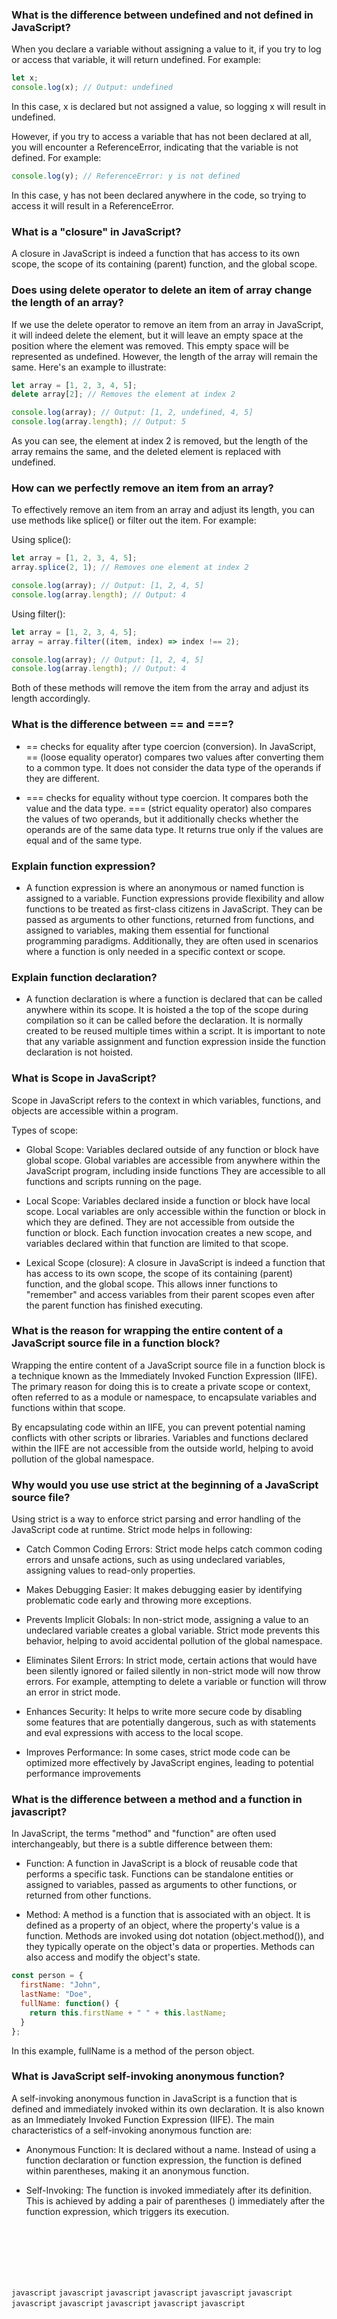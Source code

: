 ### What is the difference between undefined and not defined in JavaScript?

When you declare a variable without assigning a value to it, if you try to log or access that variable, it will return undefined. For example:

```javascript
let x;
console.log(x); // Output: undefined
```

In this case, x is declared but not assigned a value, so logging x will result in undefined.

However, if you try to access a variable that has not been declared at all, you will encounter a ReferenceError, indicating that the variable is not defined. For example:

```javascript
console.log(y); // ReferenceError: y is not defined
```

In this case, y has not been declared anywhere in the code, so trying to access it will result in a ReferenceError.

### What is a "closure" in JavaScript?

A closure in JavaScript is indeed a function that has access to its own scope, the scope of its containing (parent) function, and the global scope.

### Does using delete operator to delete an item of array change the length of an array?

If we use the delete operator to remove an item from an array in JavaScript, it will indeed delete the element, but it will leave an empty space at the position where the element was removed. This empty space will be represented as undefined. However, the length of the array will remain the same.
Here's an example to illustrate:

```javascript
let array = [1, 2, 3, 4, 5];
delete array[2]; // Removes the element at index 2

console.log(array); // Output: [1, 2, undefined, 4, 5]
console.log(array.length); // Output: 5
```
As you can see, the element at index 2 is removed, but the length of the array remains the same, and the deleted element is replaced with undefined.

### How can we perfectly remove an item from an array?

To effectively remove an item from an array and adjust its length, you can use methods like splice() or filter out the item. For example:

Using splice():

```javascript
let array = [1, 2, 3, 4, 5];
array.splice(2, 1); // Removes one element at index 2

console.log(array); // Output: [1, 2, 4, 5]
console.log(array.length); // Output: 4
```

Using filter():

```javascript
let array = [1, 2, 3, 4, 5];
array = array.filter((item, index) => index !== 2);

console.log(array); // Output: [1, 2, 4, 5]
console.log(array.length); // Output: 4
```
Both of these methods will remove the item from the array and adjust its length accordingly.

### What is the difference between == and ===?

- == checks for equality after type coercion (conversion). In JavaScript, == (loose equality operator) compares two values after converting them to a common type. It does not consider the data type of the operands if they are different.

- === checks for equality without type coercion. It compares both the value and the data type. === (strict equality operator) also compares the values of two operands, but it additionally checks whether the operands are of the same data type. It returns true only if the values are equal and of the same type. 

### Explain function expression?

- A function expression is where an anonymous or named function is assigned to a variable. Function expressions provide flexibility and allow functions to be treated as first-class citizens in JavaScript. They can be passed as arguments to other functions, returned from functions, and assigned to variables, making them essential for functional programming paradigms. Additionally, they are often used in scenarios where a function is only needed in a specific context or scope.

### Explain function declaration?

- A function declaration is where a function is declared that can be called anywhere within its scope. It is hoisted a the top of the scope during compilation so it can be called before the declaration. It is normally created to be reused multiple times within a script. It is important to note that any variable assignment and function expression inside the function declaration is not hoisted. 

### What is Scope in JavaScript?
Scope in JavaScript refers to the context in which variables, functions, and objects are accessible within a program.

Types of scope:

- Global Scope: Variables declared outside of any function or block have global scope. Global variables are accessible from anywhere within the JavaScript program, including inside functions They are accessible to all functions and scripts running on the page.

- Local Scope: Variables declared inside a function or block have local scope. Local variables are only accessible within the function or block in which they are defined. They are not accessible from outside the function or block. Each function invocation creates a new scope, and variables declared within that function are limited to that scope.

- Lexical Scope (closure): A closure in JavaScript is indeed a function that has access to its own scope, the scope of its containing (parent) function, and the global scope. This allows inner functions to "remember" and access variables from their parent scopes even after the parent function has finished executing.

### What is the reason for wrapping the entire content of a JavaScript source file in a function block?

Wrapping the entire content of a JavaScript source file in a function block is a technique known as the Immediately Invoked Function Expression (IIFE). The primary reason for doing this is to create a private scope or context, often referred to as a module or namespace, to encapsulate variables and functions within that scope.

By encapsulating code within an IIFE, you can prevent potential naming conflicts with other scripts or libraries. Variables and functions declared within the IIFE are not accessible from the outside world, helping to avoid pollution of the global namespace.

### Why would you use use strict at the beginning of a JavaScript source file?

Using strict is a way to enforce strict parsing and error handling of the JavaScript code at runtime. Strict mode helps in following:

- Catch Common Coding Errors: Strict mode helps catch common coding errors and unsafe actions, such as using undeclared variables, assigning values to read-only properties.

- Makes Debugging Easier: It makes debugging easier by identifying problematic code early and throwing more exceptions.

- Prevents Implicit Globals: In non-strict mode, assigning a value to an undeclared variable creates a global variable. Strict mode prevents this behavior, helping to avoid accidental pollution of the global namespace.

- Eliminates Silent Errors: In strict mode, certain actions that would have been silently ignored or failed silently in non-strict mode will now throw errors. For example, attempting to delete a variable or function will throw an error in strict mode.

- Enhances Security: It helps to write more secure code by disabling some features that are potentially dangerous, such as with statements and eval expressions with access to the local scope.

- Improves Performance: In some cases, strict mode code can be optimized more effectively by JavaScript engines, leading to potential performance improvements

### What is the difference between a method and a function in javascript?

In JavaScript, the terms "method" and "function" are often used interchangeably, but there is a subtle difference between them:

- Function: A function in JavaScript is a block of reusable code that performs a specific task. Functions can be standalone entities or assigned to variables, passed as arguments to other functions, or returned from other functions.

- Method: A method is a function that is associated with an object. It is defined as a property of an object, where the property's value is a function. Methods are invoked using dot notation (object.method()), and they typically operate on the object's data or properties. Methods can also access and modify the object's state.

```javascript
const person = {
  firstName: "John",
  lastName: "Doe",
  fullName: function() {
    return this.firstName + " " + this.lastName;
  }
};
```
In this example, fullName is a method of the person object.


### What is JavaScript self-invoking anonymous function?

A self-invoking anonymous function in JavaScript is a function that is defined and immediately invoked within its own declaration. It is also known as an Immediately Invoked Function Expression (IIFE). The main characteristics of a self-invoking anonymous function are:

- Anonymous Function: It is declared without a name. Instead of using a function declaration or function expression, the function is defined within parentheses, making it an anonymous function.

- Self-Invoking: The function is invoked immediately after its definition. This is achieved by adding a pair of parentheses () immediately after the function expression, which triggers its execution.

```javascript

```
```javascript

```
```javascript

```
```javascript

```
```javascript

```
```javascript

```
```javascript

```



```javascript```
```javascript```
```javascript```
```javascript```
```javascript```
```javascript```
```javascript```
```javascript```
```javascript```
```javascript```
```javascript```